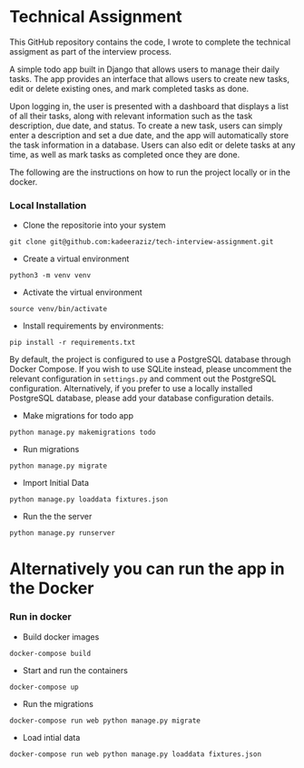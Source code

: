 # Technical Assignment
This GitHub repository contains the code, I wrote to complete the technical assigment as part of the interview process.

A simple todo app built in Django that allows users to manage their daily tasks. The app provides an interface that allows users to create new tasks, edit or delete existing ones, and mark completed tasks as done.

Upon logging in, the user is presented with a dashboard that displays a list of all their tasks, along with relevant information such as the task description, due date, and status. To create a new task, users can simply enter a description and set a due date, and the app will automatically store the task information in a database. Users can also edit or delete tasks at any time, as well as mark tasks as completed once they are done.

The following are the instructions on how to run the project locally or in the docker. 


### Local Installation

- Clone the repositorie into your system

```
git clone git@github.com:kadeeraziz/tech-interview-assignment.git
```

- Create a virtual environment

```
python3 -m venv venv
```

- Activate the virtual environment


```
source venv/bin/activate
```


- Install requirements by environments:


```
pip install -r requirements.txt
```

By default, the project is configured to use a PostgreSQL database through Docker Compose. If you wish to use SQLite instead, please uncomment the relevant configuration in `settings.py` and comment out the PostgreSQL configuration. Alternatively, if you prefer to use a locally installed PostgreSQL database, please add your database configuration details.

- Make migrations for todo app

```
python manage.py makemigrations todo
```

- Run migrations

```
python manage.py migrate
```

- Import Initial Data

```
python manage.py loaddata fixtures.json
```

- Run the the server


```
python manage.py runserver 
```


# Alternatively you can run the app in the Docker


### Run in docker
- Build docker images
```
docker-compose build
````

- Start and run the containers

```
docker-compose up
```

- Run the migrations

```
docker-compose run web python manage.py migrate
```

- Load intial data

```
docker-compose run web python manage.py loaddata fixtures.json
```